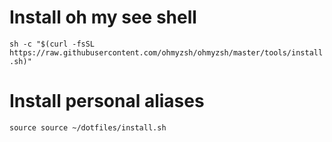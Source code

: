 # Install oh my see shell

`sh -c "$(curl -fsSL https://raw.githubusercontent.com/ohmyzsh/ohmyzsh/master/tools/install.sh)"`

# Install personal aliases

`source source ~/dotfiles/install.sh`

